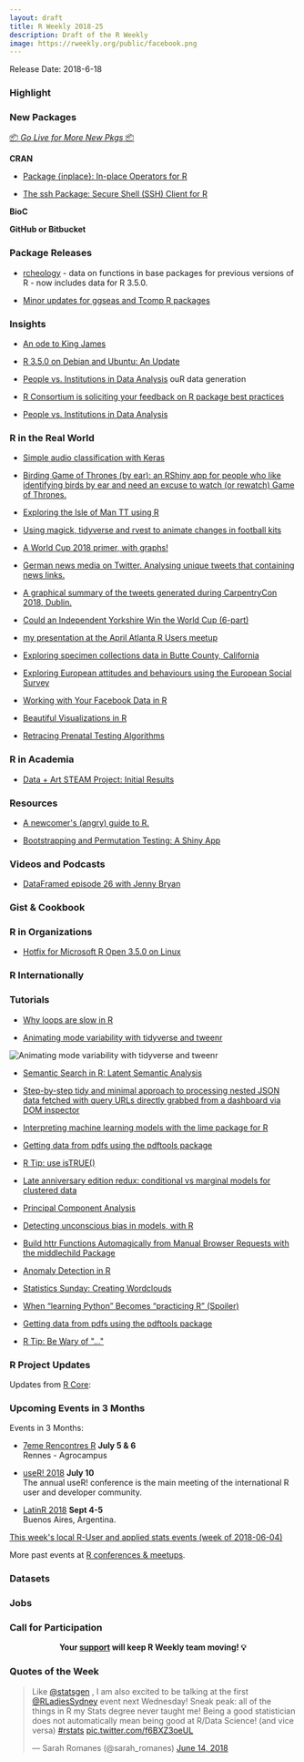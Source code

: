 ```yaml
---
layout: draft
title: R Weekly 2018-25
description: Draft of the R Weekly
image: https://rweekly.org/public/facebook.png
---
```


Release Date: 2018-6-18

###  Highlight




###  New Packages

<p class="added-hostname"><a href="https://rweekly.org/live" target="_blank" class="externalLink">📦 <i>Go Live for More New Pkgs</i> 📦</a></p>

**CRAN**

+ [Package {inplace}: In-place Operators for R](https://cran.r-project.org/package=inplace)

+ [The ssh Package: Secure Shell (SSH) Client for R](https://ropensci.org/technotes/2018/06/12/ssh-02/)

**BioC**


**GitHub or Bitbucket**



### Package Releases

+ [rcheology](https://github.com/hughjonesd/rcheology) - data on functions in base packages for previous versions of R - now includes data for R 3.5.0.

+ [Minor updates for ggseas and Tcomp R packages](http://freerangestats.info/blog/2018/06/15/ggseas-and-tcomp-update)


### Insights

+ [An ode to King James](https://simplystatistics.org/2018/06/10/an-ode-to-king-james/)

+ [R 3.5.0 on Debian and Ubuntu: An Update](http://dirk.eddelbuettel.com/blog/2018/06/11#r_3_5_0_deb_update)

+ [People vs. Institutions in Data Analysis](https://simplystatistics.org/2018/06/15/people-vs-institutions-in-data-analysis/)
ouR data generation

+ [R Consortium is soliciting your feedback on R package best practices](https://www.r-consortium.org/uncategorized/2018/06/12/r-consortium-is-soliciting-your-feedback-on-r-package-best-practices)

+ [People vs. Institutions in Data Analysis](https://simplystatistics.org/2018/06/15/people-vs-institutions-in-data-analysis/)


### R in the Real World

+ [Simple audio classification with Keras](https://tensorflow.rstudio.com/blog/simple-audio-classification-keras.html)

+ [Birding Game of Thrones (by ear): an RShiny app for people who like identifying birds by ear and need an excuse to watch (or rewatch) Game of Thrones. ](https://cbalantic.shinyapps.io/birding-got/)

+ [Exploring the Isle of Man TT using R](http://dm13450.github.io/2018/06/12/Isle-of-Man-TT.html)


+ [Using magick, tidyverse and rvest to animate changes in football kits](https://guyabel.com/post/football-kits/)

+ [A World Cup 2018 primer, with graphs!](https://austinwehrwein.com/data-visualization/world-cup/)

+ [German news media on Twitter. Analysing unique tweets that containing news links.](https://franziloew.github.io/news_tweets/rtweets)

+ [A graphical summary of the tweets generated during CarpentryCon 2018, Dublin.](https://carpentries.org/2018/06/carpentrycon-tweets)

+ [Could an Independent Yorkshire Win the World Cup (6-part)](http://www.robert-hickman.eu/post/yorkshire_world_cup_1/)

+ [my presentation at the April Atlanta R Users meetup](https://www.tychobra.com/posts/2018-04-25-atlanta-r-users-presentation/)

+ [Exploring specimen collections data in Butte County, California](https://recology.info/2018/06/butte-county/)

+ [Exploring European attitudes and behaviours using the European Social Survey](https://ropensci.org/blog/2018/06/14/essurvey/)

+ [Working with Your Facebook Data in R](http://www.deeplytrivial.com/2018/06/working-with-your-facebook-data-in-r.html)

+ [Beautiful Visualizations in R](http://www.deeplytrivial.com/2018/06/beautiful-visualizations-in-r.html)

+ [Retracing Prenatal Testing Algorithms](http://staff.math.su.se/hoehle/blog/2018/06/14/prc.html)


###  R in Academia

+ [Data + Art STEAM Project: Initial Results](https://www.littlemissdata.com/blog/steam-data-art1)



###  Resources

+ [A newcomer's (angry) guide to R.](http://arrgh.tim-smith.us/)

+ [Bootstrapping and Permutation Testing: A Shiny App](https://mattkmiecik.com/post-Bootstrapping-and-Permutation-Testing-Shiny-App.html)

###  Videos and Podcasts

+ [DataFramed episode 26 with Jenny Bryan](https://www.datacamp.com/community/podcast/spreadsheets-data-science)


### Gist & Cookbook




###  R in Organizations

+ [Hotfix for Microsoft R Open 3.5.0 on Linux](http://blog.revolutionanalytics.com/2018/06/hotfix-for-mro-350-on-linux.html)

### R Internationally



###  Tutorials

+ [Why loops are slow in R](https://privefl.github.io/blog/why-loops-are-slow-in-r/)

+ [Animating mode variability with tidyverse and tweenr](http://www.questionflow.org/2018/06/14/animating-mode-variability-with-tidyverse-and-tweenr/)

![Animating mode variability with tidyverse and tweenr](https://raw.githubusercontent.com/rweekly/image/master/2018/mode-variability.png)

+ [Semantic Search in R: Latent Semantic Analysis](http://annamarbut.blogspot.com/2018/06/semantic-search-in-r-latent-semantic.html)

+ [Step-by-step tidy and minimal approach to processing nested JSON data fetched with query URLs directly grabbed from a dashboard via DOM inspector](https://ellocke.github.io/post/r-fetching-json-data-on-the-github-to-gitlab-exodus-from-june-2018/)

+ [Interpreting machine learning models with the lime package for R](http://blog.revolutionanalytics.com/2018/06/lime-package.html)

+ [Getting data from pdfs using the pdftools package](http://www.brodrigues.co/blog/2018-06-10-scraping_pdfs/)

+ [R Tip: use isTRUE()](http://www.win-vector.com/blog/2018/06/r-tip-use-istrue/)

+ [Late anniversary edition redux: conditional vs marginal models for clustered data](https://www.rdatagen.net/post/mixed-effect-models-vs-gee/)

+ [Principal Component Analysis](https://mvaugoyeau.netlify.com/post/principal-component-analysis/)

+ [Detecting unconscious bias in models, with R](http://blog.revolutionanalytics.com/2018/06/understanding-bias.html)

+ [Build httr Functions Automagically from Manual Browser Requests with the middlechild Package](https://rud.is/b/2018/06/15/build-httr-functions-automagically-from-manual-browser-requests-with-the-middlechild-package/)

+ [Anomaly Detection in R](https://r-posts.com/anomaly-detection-in-r/)

+ [Statistics Sunday: Creating Wordclouds](http://www.deeplytrivial.com/2018/06/statistics-sunday-creating-wordclouds.html)

+ [When “learning Python” Becomes “practicing R” (Spoiler)](https://freakonometrics.hypotheses.org/52439)

+ [Getting data from pdfs using the pdftools package](http://www.brodrigues.co/blog/2018-06-10-scraping_pdfs/)

+ [R Tip: Be Wary of "…"](http://www.win-vector.com/blog/2018/06/r-tip-be-wary-of/)

<!--<div class="post-more-begin"></div><div class="post-more-end"></div>-->


###  R Project Updates

Updates from [R Core](http://developer.r-project.org/blosxom.cgi/R-devel/NEWS):




###  Upcoming Events in 3 Months

Events in 3 Months:

+ [7eme Rencontres R](https://r2018-rennes.sciencesconf.org/)  **July 5 & 6** <br />
Rennes - Agrocampus

+ [useR! 2018](https://user2018.r-project.org/) **July 10** <br />
The annual useR! conference is the main meeting of the international R user and developer community.

+ [LatinR 2018](http://latin-r.com/) **Sept 4-5** <br />
Buenos Aires, Argentina.

[This week's local R-User and applied stats events (week of 2018-06-04)](https://community.rstudio.com/t/upcoming-r-community-events-week-of-2018-06-04/9079)

More past events at [R conferences & meetups](https://conf.rweekly.org).

### Datasets




### Jobs




###  Call for Participation

<p class="hide-support added-hostname support-rweekly" style="text-align: center;font-weight: bold;">Your <a class="non-visited externalLink" href="https://www.patreon.com/rweekly" onclick="pas(this)">support</a> will keep R Weekly team moving! 💡</p>

###  Quotes of the Week

<blockquote class="twitter-tweet" data-lang="en"><p lang="en" dir="ltr">Like <a href="https://twitter.com/statsgen?ref_src=twsrc%5Etfw">@statsgen</a> , I am also excited to be talking at the first <a href="https://twitter.com/RLadiesSydney?ref_src=twsrc%5Etfw">@RLadiesSydney</a> event next Wednesday! Sneak peak: all of the things in R my Stats degree never taught me! Being a good statistician does not automatically mean being good at R/Data Science! (and vice versa) <a href="https://twitter.com/hashtag/rstats?src=hash&amp;ref_src=twsrc%5Etfw">#rstats</a> <a href="https://t.co/f6BXZ3oeUL">pic.twitter.com/f6BXZ3oeUL</a></p>&mdash; Sarah Romanes (@sarah_romanes) <a href="https://twitter.com/sarah_romanes/status/1007132388625805312?ref_src=twsrc%5Etfw">June 14, 2018</a></blockquote>

